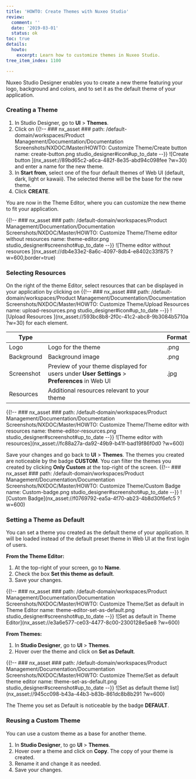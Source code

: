```yaml
---
title: 'HOWTO: Create Themes with Nuxeo Studio'
review:
  comment: ''
  date: '2019-03-01'
  status: ok
toc: true
details:
  howto:
    excerpt: Learn how to customize themes in Nuxeo Studio.
tree_item_index: 1100

---
```

Nuxeo Studio Designer enables you to create a new theme featuring your logo, background and colors, and to set it as the default theme of your application.

### Creating a Theme

1. In Studio Designer, go to **UI** > **Themes**.
1. Click on {{!--     ### nx_asset ###
       path: /default-domain/workspaces/Product Management/Documentation/Documentation Screenshots/NXDOC/Master/HOWTO: Customize Theme/Create button
       name: create-button.png
       studio_designer#icon#up_to_date
   --}}
   ![Create button ](nx_asset://89bd65c2-a6ca-482f-8e35-abd94c098fee ?w=30) and enter a name for the new theme.
1. In **Start from**, select one of the four default themes of Web UI (default, dark, light or kawaii). The selected theme will be the base for the new theme.
1. Click **CREATE**.

You are now in the Theme Editor, where you can customize the new theme to fit your application.

{{!--     ### nx_asset ###
    path: /default-domain/workspaces/Product Management/Documentation/Documentation Screenshots/NXDOC/Master/HOWTO: Customize Theme/Theme editor without resources
    name: theme-editor.png
    studio_designer#screenshot#up_to_date
--}}
![Theme editor without resources ](nx_asset://db4e33e2-8a6c-4097-8db4-e8402c33f875 ?w=600,border=true)

### Selecting Resources

On the right of the theme Editor, select resources that can be displayed in your application by clicking on {{!--     ### nx_asset ###
    path: /default-domain/workspaces/Product Management/Documentation/Documentation Screenshots/NXDOC/Master/HOWTO: Customize Theme/Upload Resources
    name: upload-resources.png
    studio_designer#icon#up_to_date
--}}
![Upload Resources ](nx_asset://593bc8b8-2f0c-41c2-abc8-9b3084b5710a ?w=30) for each element.

| Type       | &nbsp;                                                                                        | Format |
| ---------- | --------------------------------------------------------------------------------------------- | ------ |
| Logo       | Logo for the theme                                                                            | .png   |
| Background | Background image                                                                              | .png   |
| Screenshot | Preview of your theme displayed for users under **User Settings** > **Preferences** in Web UI | .jpg   |
| Resources  | Additional resources relevant to your theme                                                   | &nbsp; |

{{!--     ### nx_asset ###
    path: /default-domain/workspaces/Product Management/Documentation/Documentation Screenshots/NXDOC/Master/HOWTO: Customize Theme/Theme editor with resources
    name: theme-editor-resources.png
    studio_designer#screenshot#up_to_date
--}}
![Theme editor with resources](nx_asset://fc88a27a-da92-49b9-b41f-bad19f86f0d0 ?w=600)

Save your changes and go back to **UI** > **Themes**. The themes you created are noticeable by the badge **CUSTOM**. You can filter the themes you created by clicking **Only Custom** at the top-right of the screen.
{{!--     ### nx_asset ###
    path: /default-domain/workspaces/Product Management/Documentation/Documentation Screenshots/NXDOC/Master/HOWTO: Customize Theme/Custom Badge
    name: Custom-badge.png
    studio_designer#screenshot#up_to_date
--}}
![Custom Badge](nx_asset://f0769792-ea5a-4f70-ab23-4b8d30f6efc5 ?w=600)

### Setting a Theme as Default

You can set a theme you created as the default theme of your application. It will be loaded instead of the default preset theme in Web UI at the first login of users.

**From the Theme Editor:**

1. At the top-right of your screen, go to **Name**.
1. Check the box **Set this theme as default**.
1. Save your changes.

{{!--     ### nx_asset ###
    path: /default-domain/workspaces/Product Management/Documentation/Documentation Screenshots/NXDOC/Master/HOWTO: Customize Theme/Set as default in Theme Editor
    name: theme-editor-set-as-default.png
    studio_designer#screenshot#up_to_date
--}}
![Set as default in Theme Editor](nx_asset://e3a6e577-ce03-4477-8c00-2300128e5ae8 ?w=600)

**From Themes:**

1. In **Studio Designer**, go to **UI** > **Themes**.
1. Hover over the theme and click on **Set as Default**.

{{!--     ### nx_asset ###
    path: /default-domain/workspaces/Product Management/Documentation/Documentation Screenshots/NXDOC/Master/HOWTO: Customize Theme/Set as default theme editor
    name: theme-set-as-default.png
    studio_designer#screenshot#up_to_date
--}}
![Set as default theme list](nx_asset://945cc098-b43a-44b3-b83b-861dc8b8b291 ?w=600)

The Theme you set as Default is noticeable by the badge **DEFAULT**.

### Reusing a Custom Theme

You can use a custom theme as a base for another theme.

1. In **Studio Designer**, to go **UI** > **Themes**.
1. Hover over a theme and click on **Copy**.
   The copy of your theme is created.
1. Rename it and change it as needed.
1. Save your changes.
